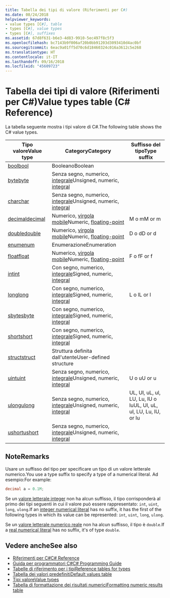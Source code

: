 ```yaml
---
title: Tabella dei tipi di valore (Riferimenti per C#)
ms.date: 08/24/2018
helpviewer_keywords:
- value types [C#], table
- types [C#], value types
- types [C#], suffixes
ms.assetid: 67d8f631-b6e3-4d83-9910-5ec497f8c5f3
ms.openlocfilehash: bc7143b9f006af20b0bb91203d3093410d4ac0bf
ms.sourcegitcommit: 6eac9a01ff5d70c6d18460324c016a3612c5e268
ms.translationtype: HT
ms.contentlocale: it-IT
ms.lasthandoff: 09/16/2018
ms.locfileid: "45609723"
---
```

# <a name="value-types-table-c-reference"></a><span data-ttu-id="ecbe3-102">Tabella dei tipi di valore (Riferimenti per C#)</span><span class="sxs-lookup"><span data-stu-id="ecbe3-102">Value types table (C# Reference)</span></span>

<span data-ttu-id="ecbe3-103">La tabella seguente mostra i tipi valore di C#.</span><span class="sxs-lookup"><span data-stu-id="ecbe3-103">The following table shows the C# value types.</span></span>  
  
|<span data-ttu-id="ecbe3-104">Tipo valore</span><span class="sxs-lookup"><span data-stu-id="ecbe3-104">Value type</span></span>|<span data-ttu-id="ecbe3-105">Category</span><span class="sxs-lookup"><span data-stu-id="ecbe3-105">Category</span></span>|<span data-ttu-id="ecbe3-106">Suffisso del tipo</span><span class="sxs-lookup"><span data-stu-id="ecbe3-106">Type suffix</span></span>|  
|----------------|--------------|-----------------|  
|[<span data-ttu-id="ecbe3-107">bool</span><span class="sxs-lookup"><span data-stu-id="ecbe3-107">bool</span></span>](bool.md)|<span data-ttu-id="ecbe3-108">Booleano</span><span class="sxs-lookup"><span data-stu-id="ecbe3-108">Boolean</span></span>||  
|[<span data-ttu-id="ecbe3-109">byte</span><span class="sxs-lookup"><span data-stu-id="ecbe3-109">byte</span></span>](byte.md)|<span data-ttu-id="ecbe3-110">Senza segno, numerico, [integrale](integral-types-table.md)</span><span class="sxs-lookup"><span data-stu-id="ecbe3-110">Unsigned, numeric, [integral](integral-types-table.md)</span></span>||  
|[<span data-ttu-id="ecbe3-111">char</span><span class="sxs-lookup"><span data-stu-id="ecbe3-111">char</span></span>](char.md)|<span data-ttu-id="ecbe3-112">Senza segno, numerico, [integrale](integral-types-table.md)</span><span class="sxs-lookup"><span data-stu-id="ecbe3-112">Unsigned, numeric, [integral](integral-types-table.md)</span></span>||  
|[<span data-ttu-id="ecbe3-113">decimal</span><span class="sxs-lookup"><span data-stu-id="ecbe3-113">decimal</span></span>](decimal.md)|<span data-ttu-id="ecbe3-114">Numerico, [virgola mobile](floating-point-types-table.md)</span><span class="sxs-lookup"><span data-stu-id="ecbe3-114">Numeric, [floating-point](floating-point-types-table.md)</span></span>|<span data-ttu-id="ecbe3-115">M o m</span><span class="sxs-lookup"><span data-stu-id="ecbe3-115">M or m</span></span>|  
|[<span data-ttu-id="ecbe3-116">double</span><span class="sxs-lookup"><span data-stu-id="ecbe3-116">double</span></span>](double.md)|<span data-ttu-id="ecbe3-117">Numerico, [virgola mobile](floating-point-types-table.md)</span><span class="sxs-lookup"><span data-stu-id="ecbe3-117">Numeric, [floating-point](floating-point-types-table.md)</span></span>|<span data-ttu-id="ecbe3-118">D o d</span><span class="sxs-lookup"><span data-stu-id="ecbe3-118">D or d</span></span>|  
|[<span data-ttu-id="ecbe3-119">enum</span><span class="sxs-lookup"><span data-stu-id="ecbe3-119">enum</span></span>](enum.md)|<span data-ttu-id="ecbe3-120">Enumerazione</span><span class="sxs-lookup"><span data-stu-id="ecbe3-120">Enumeration</span></span>||  
|[<span data-ttu-id="ecbe3-121">float</span><span class="sxs-lookup"><span data-stu-id="ecbe3-121">float</span></span>](float.md)|<span data-ttu-id="ecbe3-122">Numerico, [virgola mobile](floating-point-types-table.md)</span><span class="sxs-lookup"><span data-stu-id="ecbe3-122">Numeric, [floating-point](floating-point-types-table.md)</span></span>|<span data-ttu-id="ecbe3-123">F o f</span><span class="sxs-lookup"><span data-stu-id="ecbe3-123">F or f</span></span>|  
|[<span data-ttu-id="ecbe3-124">int</span><span class="sxs-lookup"><span data-stu-id="ecbe3-124">int</span></span>](int.md)|<span data-ttu-id="ecbe3-125">Con segno, numerico, [integrale](integral-types-table.md)</span><span class="sxs-lookup"><span data-stu-id="ecbe3-125">Signed, numeric, [integral](integral-types-table.md)</span></span>||  
|[<span data-ttu-id="ecbe3-126">long</span><span class="sxs-lookup"><span data-stu-id="ecbe3-126">long</span></span>](long.md)|<span data-ttu-id="ecbe3-127">Con segno, numerico, [integrale](integral-types-table.md)</span><span class="sxs-lookup"><span data-stu-id="ecbe3-127">Signed, numeric, [integral](integral-types-table.md)</span></span>|<span data-ttu-id="ecbe3-128">L o l</span><span class="sxs-lookup"><span data-stu-id="ecbe3-128">L or l</span></span>|  
|[<span data-ttu-id="ecbe3-129">sbyte</span><span class="sxs-lookup"><span data-stu-id="ecbe3-129">sbyte</span></span>](sbyte.md)|<span data-ttu-id="ecbe3-130">Con segno, numerico, [integrale](integral-types-table.md)</span><span class="sxs-lookup"><span data-stu-id="ecbe3-130">Signed, numeric, [integral](integral-types-table.md)</span></span>||  
|[<span data-ttu-id="ecbe3-131">short</span><span class="sxs-lookup"><span data-stu-id="ecbe3-131">short</span></span>](short.md)|<span data-ttu-id="ecbe3-132">Con segno, numerico, [integrale](integral-types-table.md)</span><span class="sxs-lookup"><span data-stu-id="ecbe3-132">Signed, numeric, [integral](integral-types-table.md)</span></span>||  
|[<span data-ttu-id="ecbe3-133">struct</span><span class="sxs-lookup"><span data-stu-id="ecbe3-133">struct</span></span>](struct.md)|<span data-ttu-id="ecbe3-134">Struttura definita dall'utente</span><span class="sxs-lookup"><span data-stu-id="ecbe3-134">User-defined structure</span></span>||  
|[<span data-ttu-id="ecbe3-135">uint</span><span class="sxs-lookup"><span data-stu-id="ecbe3-135">uint</span></span>](uint.md)|<span data-ttu-id="ecbe3-136">Senza segno, numerico, [integrale](integral-types-table.md)</span><span class="sxs-lookup"><span data-stu-id="ecbe3-136">Unsigned, numeric, [integral](integral-types-table.md)</span></span>|<span data-ttu-id="ecbe3-137">U o u</span><span class="sxs-lookup"><span data-stu-id="ecbe3-137">U or u</span></span>|  
|[<span data-ttu-id="ecbe3-138">ulong</span><span class="sxs-lookup"><span data-stu-id="ecbe3-138">ulong</span></span>](ulong.md)|<span data-ttu-id="ecbe3-139">Senza segno, numerico, [integrale](integral-types-table.md)</span><span class="sxs-lookup"><span data-stu-id="ecbe3-139">Unsigned, numeric, [integral](integral-types-table.md)</span></span>|<span data-ttu-id="ecbe3-140">UL, Ul, uL, ul, LU, Lu, lU o lu</span><span class="sxs-lookup"><span data-stu-id="ecbe3-140">UL, Ul, uL, ul, LU, Lu, lU, or lu</span></span>|  
|[<span data-ttu-id="ecbe3-141">ushort</span><span class="sxs-lookup"><span data-stu-id="ecbe3-141">ushort</span></span>](ushort.md)|<span data-ttu-id="ecbe3-142">Senza segno, numerico, [integrale](integral-types-table.md)</span><span class="sxs-lookup"><span data-stu-id="ecbe3-142">Unsigned, numeric, [integral](integral-types-table.md)</span></span>||  

## <a name="remarks"></a><span data-ttu-id="ecbe3-143">Note</span><span class="sxs-lookup"><span data-stu-id="ecbe3-143">Remarks</span></span>

<span data-ttu-id="ecbe3-144">Usare un suffisso del tipo per specificare un tipo di un valore letterale numerico.</span><span class="sxs-lookup"><span data-stu-id="ecbe3-144">You use a type suffix to specify a type of a numerical literal.</span></span> <span data-ttu-id="ecbe3-145">Ad esempio:</span><span class="sxs-lookup"><span data-stu-id="ecbe3-145">For example:</span></span>

```csharp
decimal a = 0.1M;
```

<span data-ttu-id="ecbe3-146">Se un [valore letterale integer](/dotnet/csharp/language-reference/language-specification/lexical-structure#integer-literals) non ha alcun suffisso, il tipo corrisponderà al primo dei tipi seguenti in cui il valore può essere rappresentato: `int`, `uint`, `long`, `ulong`.</span><span class="sxs-lookup"><span data-stu-id="ecbe3-146">If an [integer numerical literal](/dotnet/csharp/language-reference/language-specification/lexical-structure#integer-literals) has no suffix, it has the first of the following types in which its value can be represented: `int`, `uint`, `long`, `ulong`.</span></span>

<span data-ttu-id="ecbe3-147">Se un [valore letterale numerico reale](/dotnet/csharp/language-reference/language-specification/lexical-structure#real-literals) non ha alcun suffisso, il tipo è `double`.</span><span class="sxs-lookup"><span data-stu-id="ecbe3-147">If a [real numerical literal](/dotnet/csharp/language-reference/language-specification/lexical-structure#real-literals) has no suffix, it's of type `double`.</span></span>

## <a name="see-also"></a><span data-ttu-id="ecbe3-148">Vedere anche</span><span class="sxs-lookup"><span data-stu-id="ecbe3-148">See also</span></span>

- [<span data-ttu-id="ecbe3-149">Riferimenti per C#</span><span class="sxs-lookup"><span data-stu-id="ecbe3-149">C# Reference</span></span>](../index.md)
- [<span data-ttu-id="ecbe3-150">Guida per programmatori C#</span><span class="sxs-lookup"><span data-stu-id="ecbe3-150">C# Programming Guide</span></span>](../../programming-guide/index.md)
- [<span data-ttu-id="ecbe3-151">Tabelle di riferimento per i tipi</span><span class="sxs-lookup"><span data-stu-id="ecbe3-151">Reference tables for types</span></span>](reference-tables-for-types.md)
- [<span data-ttu-id="ecbe3-152">Tabella dei valori predefiniti</span><span class="sxs-lookup"><span data-stu-id="ecbe3-152">Default values table</span></span>](default-values-table.md)
- [<span data-ttu-id="ecbe3-153">Tipi valore</span><span class="sxs-lookup"><span data-stu-id="ecbe3-153">Value types</span></span>](value-types.md)
- [<span data-ttu-id="ecbe3-154">Tabella di formattazione dei risultati numerici</span><span class="sxs-lookup"><span data-stu-id="ecbe3-154">Formatting numeric results table</span></span>](formatting-numeric-results-table.md)
